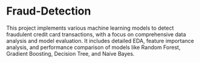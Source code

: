 # Fraud-Detection
This project implements various machine learning models to detect fraudulent credit card transactions, with a focus on comprehensive data analysis and model evaluation. It includes detailed EDA, feature importance analysis, and performance comparison of models like Random Forest, Gradient Boosting, Decision Tree, and Naive Bayes.
